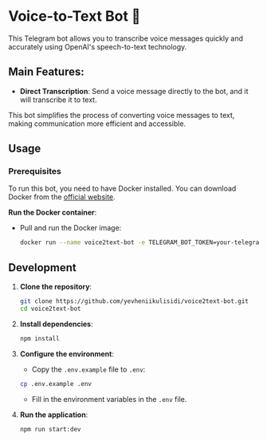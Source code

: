 # Voice-to-Text Bot 🎤

This Telegram bot allows you to transcribe voice messages quickly and accurately using OpenAI's speech-to-text technology.

## Main Features:

- **Direct Transcription**: Send a voice message directly to the bot, and it will transcribe it to text.

This bot simplifies the process of converting voice messages to text, making communication more efficient and accessible.

## Usage

### Prerequisites

To run this bot, you need to have Docker installed. You can download Docker from the [official website](https://www.docker.com/get-started).

**Run the Docker container**:

- Pull and run the Docker image:
  ```bash
  docker run --name voice2text-bot -e TELEGRAM_BOT_TOKEN=your-telegram-bot-token -e OPENAI_API_KEY=your-openai-api-key -d ykulisidi/voice2textbot
  ```

## Development

1. **Clone the repository**:

   ```bash
   git clone https://github.com/yevheniikulisidi/voice2text-bot.git
   cd voice2text-bot
   ```

2. **Install dependencies**:

   ```bash
   npm install
   ```

3. **Configure the environment**:

   - Copy the `.env.example` file to `.env`:

   ```bash
   cp .env.example .env
   ```

   - Fill in the environment variables in the `.env` file.

4. **Run the application**:

   ```bash
   npm run start:dev
   ```
